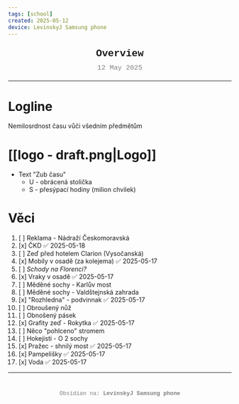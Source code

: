 ```yaml
---
tags: [school]
created: 2025-05-12
device: LevinskyJ Samsung phone
---
```

<div style="text-align: center; font-size: 1.6em; font-weight: bold; padding: 10px 0; font-family: Courier New">
  Overview 
</div>

<div style="text-align: center; color: gray; font-size: 1.1em; margin-bottom: 20px; font-family: Courier New">  12 May 2025
</div>

---

# Logline
Nemilosrdnost času vůči všedním předmětům 

# [[logo - draft.png|Logo]]
- Text "Zub času"
	- U - obrácená stolička 
	- S - přesýpací hodiny (milion chvilek)

# Věci 
1. [ ] Reklama - Nádraží Českomoravská
2. [x] ČKD ✅ 2025-05-18
3. [ ] Zeď před hotelem Clarion (Vysočanská)
4. [x] Mobily v osadě (za kolejema) ✅ 2025-05-17
5. [ ] *Schody na Florenci?*
6. [x] Vraky v osadě ✅ 2025-05-17
7. [ ] Měděné sochy - Karlův most
8. [ ] Měděné sochy - Valdštejnská zahrada 
9. [x] "Rozhledna" - podvinnak ✅ 2025-05-17
10. [ ] Obroušený nůž
11. [ ] Obnošený pásek 
12. [x] Grafity zeď - Rokytka ✅ 2025-05-17
13. [ ] Něco "pohlceno" stromem 
14. [ ] Hokejisti - O 2 sochy
15. [x] Pražec - shnilý most ✅ 2025-05-17
16. [x] Pampelišky ✅ 2025-05-17
17. [x] Voda ✅ 2025-05-17


---

<div style="text-align: center; color: gray; font-size: 0.9em; margin-top: 40px; font-family: Courier New">
  Obsidian na: <strong>LevinskyJ Samsung phone</strong>
</div>

